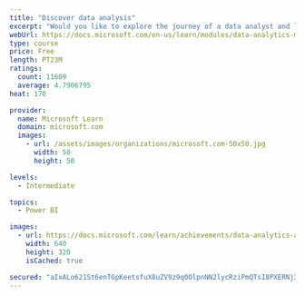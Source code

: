 ```yaml
---
title: "Discover data analysis"
excerpt: "Would you like to explore the journey of a data analyst and learn how a data analyst tells a story with data? In this module, you will explore the different roles in data and learn the different tasks of a data analyst."
webUrl: https://docs.microsoft.com/en-us/learn/modules/data-analytics-microsoft/
type: course
price: Free
length: PT23M
ratings:
  count: 11609
  average: 4.7906795
heat: 170

provider:
  name: Microsoft Learn
  domain: microsoft.com
  images:
    - url: /assets/images/organizations/microsoft.com-50x50.jpg
      width: 50
      height: 50

levels:
  - Intermediate

topics:
  - Power BI

images:
  - url: https://docs.microsoft.com/learn/achievements/data-analytics-and-microsoft-social.png
    width: 640
    height: 320
    isCached: true

secured: "aIxALo621St6enTGpKeetsfuX8uZV9z9q0OlpnNN2lycRziPmQTsI8PXERNj3wGz5aQvmWy0ZHG7RfNt5g99bzGCE1R61gFrOD+AKHN7512BizsSnCi1UlOLnjxzo3xqZvVAzSsE0thH48t32ja/pLPyk7kYotC7tHv4M+hDI/U78MwC5jaU6ZcjvwOsVumE7URp2yqQkv7pwosQsw0n59aYERnRSAlMfmGFSdnJUsYAM+M6iiaS4UIP1bnrFmNxRd+aiLmLnErstZ64wRFeCLE8V/jBd8qR+NQ6MOKIE5WQrJMmlHB0MeoN1dg/EOF6nvSjG0strUr2NcMp9nqkxrEiB+YBHnJpgqTD0oTLHwfli2sLXlIx1Y8wMCzuQIDELXqtEoZRV0jOYsuNWlEjwd8ErDuXsd4xJo4xlKVN8Qk=;+rDnMiqhn1gECAAWZRqrOQ=="
---
```


